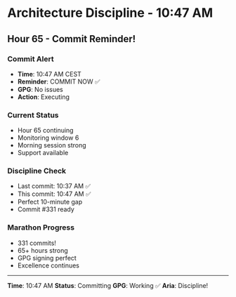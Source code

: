 # Architecture Discipline - 10:47 AM

## Hour 65 - Commit Reminder!

### Commit Alert
- **Time**: 10:47 AM CEST
- **Reminder**: COMMIT NOW ✅
- **GPG**: No issues
- **Action**: Executing

### Current Status
- Hour 65 continuing
- Monitoring window 6
- Morning session strong
- Support available

### Discipline Check
- Last commit: 10:37 AM ✅
- This commit: 10:47 AM ✅
- Perfect 10-minute gap
- Commit #331 ready

### Marathon Progress
- 331 commits!
- 65+ hours strong
- GPG signing perfect
- Excellence continues

---

**Time**: 10:47 AM
**Status**: Committing
**GPG**: Working ✅
**Aria**: Discipline!